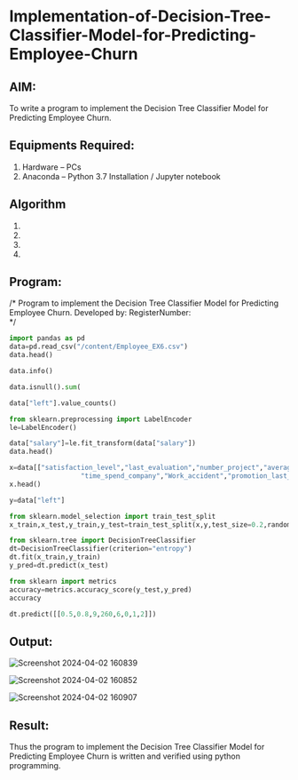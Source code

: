 # Implementation-of-Decision-Tree-Classifier-Model-for-Predicting-Employee-Churn

## AIM:
To write a program to implement the Decision Tree Classifier Model for Predicting Employee Churn.

## Equipments Required:
1. Hardware – PCs
2. Anaconda – Python 3.7 Installation / Jupyter notebook

## Algorithm
1. 
2. 
3. 
4. 

## Program:

/*
Program to implement the Decision Tree Classifier Model for Predicting Employee Churn.
Developed by: 
RegisterNumber:  
*/
```python
import pandas as pd
data=pd.read_csv("/content/Employee_EX6.csv")
data.head()
```
```python
data.info()
```
```python
data.isnull().sum(
```
```python
data["left"].value_counts()
```
```python
from sklearn.preprocessing import LabelEncoder
le=LabelEncoder()
```
```python
data["salary"]=le.fit_transform(data["salary"])
data.head()
```
```python
x=data[["satisfaction_level","last_evaluation","number_project","average_montly_hours",
                  "time_spend_company","Work_accident","promotion_last_5years","salary"]]
x.head()
```
```python
y=data["left"]
```
```python
from sklearn.model_selection import train_test_split
x_train,x_test,y_train,y_test=train_test_split(x,y,test_size=0.2,random_state=100)
```
```python
from sklearn.tree import DecisionTreeClassifier
dt=DecisionTreeClassifier(criterion="entropy")
dt.fit(x_train,y_train)
y_pred=dt.predict(x_test)
```
```python
from sklearn import metrics
accuracy=metrics.accuracy_score(y_test,y_pred)
accuracy
```
```python
dt.predict([[0.5,0.8,9,260,6,0,1,2]])
```

## Output:

![Screenshot 2024-04-02 160839](https://github.com/chandrumathiyazhagan/Implementation-of-Decision-Tree-Classifier-Model-for-Predicting-Employee-Churn/assets/119393023/9271c57e-b3ab-4e0c-b57d-60b46602f8e2)

![Screenshot 2024-04-02 160852](https://github.com/chandrumathiyazhagan/Implementation-of-Decision-Tree-Classifier-Model-for-Predicting-Employee-Churn/assets/119393023/c7942d5d-ebc7-4960-ac98-8d233396260d)

![Screenshot 2024-04-02 160907](https://github.com/chandrumathiyazhagan/Implementation-of-Decision-Tree-Classifier-Model-for-Predicting-Employee-Churn/assets/119393023/16f67c00-7ad7-43d5-8467-cceddfdc73f3)

## Result:
Thus the program to implement the  Decision Tree Classifier Model for Predicting Employee Churn is written and verified using python programming.
